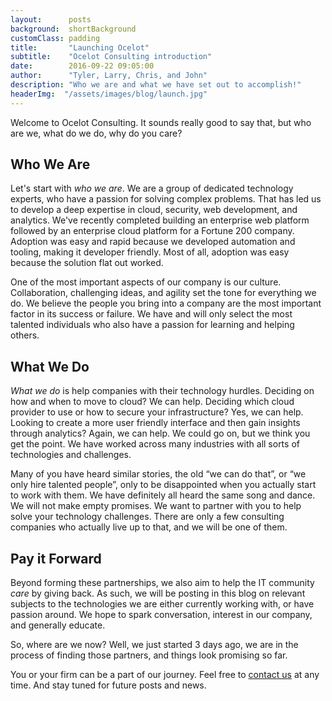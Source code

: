 ```yaml
---
layout:      posts
background:  shortBackground
customClass: padding
title:       "Launching Ocelot"
subtitle:    "Ocelot Consulting introduction"
date:        2016-09-22 09:05:00
author:      "Tyler, Larry, Chris, and John"
description: "Who we are and what we have set out to accomplish!"
headerImg:  "/assets/images/blog/launch.jpg"
---
```


Welcome to Ocelot Consulting. It sounds really good to say that, but who are we, what do we do, why do you care?

## Who We Are

Let's start with *who we are*. We are a group of dedicated technology experts, who have a passion for solving complex problems. That has led us to develop a deep expertise in cloud, security, web development, and analytics. We've recently completed building an enterprise web platform followed by an enterprise cloud platform for a Fortune 200 company.  Adoption was easy and rapid because we developed automation and tooling, making it developer friendly. Most of all, adoption was easy because the solution flat out worked.

One of the most important aspects of our company is our culture. Collaboration, challenging ideas, and agility set the tone for everything we do. We believe the people you bring into a company are the most important factor in its success or failure. We have and will only select the most talented individuals who also have a passion for learning and helping others.

## What We Do

*What we do* is help companies with their technology hurdles. Deciding on how and when to move to cloud? We can help. Deciding which cloud provider to use or how to secure your infrastructure?  Yes, we can help. Looking to create a more user friendly interface and then gain insights through analytics?  Again, we can help. We could go on, but we think you get the point. We have worked across many industries with all sorts of technologies and challenges.

Many of you have heard similar stories, the old “we can do that”, or “we only hire talented people”, only to be disappointed when you actually start to work with them. We have definitely all heard the same song and dance. We will not make empty promises. We want to partner with you to help solve your technology challenges. There are only a few consulting companies who actually live up to that, and we will be one of them.

## Pay it Forward

Beyond forming these partnerships, we also aim to help the IT community *care* by giving back. As such, we will be posting in this blog on relevant subjects to the technologies we are either currently working with, or have passion around. We hope to spark conversation, interest in our company, and generally educate.

So, where are we now?  Well, we just started 3 days ago, we are in the process of finding those partners, and things look promising so far.

You or your firm can be a part of our journey. Feel free to [contact us](/#contact) at any time. And stay tuned for future posts and news.
